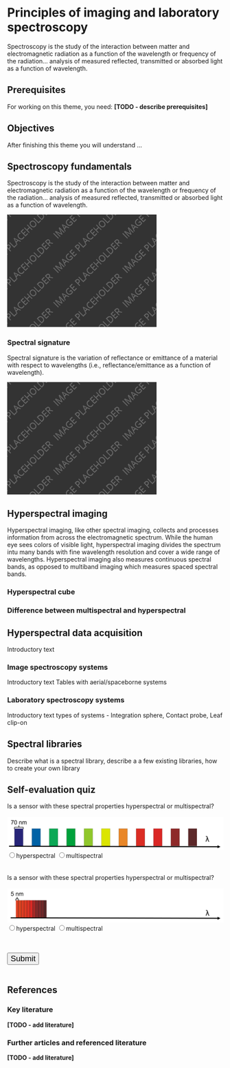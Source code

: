 # Principles of imaging and laboratory spectroscopy

Spectroscopy is the study of the interaction between matter and electromagnetic radiation as a function of the wavelength
or frequency of the radiation… analysis of measured reflected, transmitted or absorbed light as a function of wavelength.

## Prerequisites
For working on this theme, you need: **[TODO - describe prerequisites]**

## Objectives
After finishing this theme you will understand ...

## Spectroscopy fundamentals
Spectroscopy is the study of the interaction between matter and electromagnetic radiation
as a function of the wavelength or frequency of the radiation… analysis of measured
reflected, transmitted or absorbed light as a function of wavelength.

![What is spectroscopy?](media/temp.png)

### Spectral signature
Spectral signature is the variation of reflectance or emittance of a material with respect
to wavelengths (i.e., reflectance/emittance as a function of wavelength).

![Spectral signature](media/temp.png)


## Hyperspectral imaging
Hyperspectral imaging, like other spectral imaging, collects and processes information
from across the electromagnetic spectrum. While the human eye sees colors of visible light,
hyperspectral imaging divides the spectrum intu many bands with fine wavelength resolution
and cover a wide range of wavelengths. Hyperspectral imaging also measures continuous
spectral bands, as opposed to multiband imaging which measures spaced spectral bands.

### Hyperspectral cube

### Difference between multispectral and hyperspectral 

## Hyperspectral data acquisition
Introductory text


### Image spectroscopy systems
Introductory text
Tables with aerial/spaceborne systems

### Laboratory spectroscopy systems
Introductory text
types of systems - Integration sphere, Contact probe, Leaf clip-on

## Spectral libraries
Describe what is a spectral library, describe a a few existing libraries, how to create your own library

## Self-evaluation quiz

<form name="quiz" action="" method="post" onsubmit="evaluate_quiz(); return false">

<!--Question 1-->
<label for="q_01">
Is a sensor with these spectral properties hyperspectral or multispectral?
</label><br><br>
<img src="media/lesson/m4_t1_q1.png" alt="Several spectral bands with 70nm width, separated by unobserved parts of the spectrum."><br>
<input type="radio" name="q_01">hyperspectral
<input type="radio" name="q_01">multispectral<br>
<div hidden id="correct_q_01">multispectral</div>
<output id="output_q_01"></output><br><br>

<!--Question 2-->
<label for="q_02">
Is a sensor with these spectral properties hyperspectral or multispectral?
</label><br><br>
<img src="media/lesson/m4_t1_q2.png" alt="Several spectral bands with 5nm width, in directly neighbouring parts of the spectrum."><br>
<input type="radio" name="q_02">hyperspectral
<input type="radio" name="q_02">multispectral<br>
<div hidden id="correct_q_02">hyperspectral</div>
<output id="output_q_02"></output><br><br>

<input type="submit" value="Submit" style="font-size:14pt"><br><br>

<output id="output_overall"></output>

</form>

## References

### Key literature
**[TODO - add literature]**

### Further articles and referenced literature
**[TODO - add literature]**